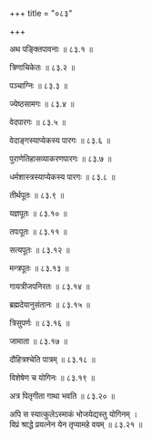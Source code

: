 +++
title = "०८३"

+++

अथ पङ्क्तिपावनाः ॥ ८३.१ ॥

त्रिणाचिकेतः ॥ ८३.२ ॥

पञ्चाग्निः ॥ ८३.३ ॥

ज्येष्ठसामगः ॥ ८३.४ ॥

वेदपारगः ॥ ८३.५ ॥

वेदाङ्गस्याप्येकस्य पारगः ॥ ८३.६ ॥

पुराणेतिहासव्याकरणपारगः ॥ ८३.७ ॥

धर्मशास्त्रस्याप्येकस्य पारगः ॥ ८३.८ ॥

तीर्थपूतः ॥ ८३.९ ॥

यज्ञपूतः ॥ ८३.१० ॥

तपःपूतः ॥ ८३.११ ॥

सत्यपूतः ॥ ८३.१२ ॥

मन्त्रपूतः ॥ ८३.१३ ॥

गायत्रीजपनिरतः ॥ ८३.१४ ॥

ब्रह्मदेयानुसंतानः ॥ ८३.१५ ॥

त्रिसुपर्णः ॥ ८३.१६ ॥

जामाता ॥ ८३.१७ ॥

दौहित्रश्चेति पात्रम् ॥ ८३.१८ ॥

विशेषेण च योगिनः ॥ ८३.१९ ॥

अत्र पितृगीता गाथा भवति ॥ ८३.२० ॥

अपि स स्यात्कुलेऽस्माकं भोजयेद्यस्तु योगिनम्  ।  
विप्रं श्राद्धे प्रयत्नेन येन तृप्यामहे वयम्  ॥ ८३.२१ ॥


